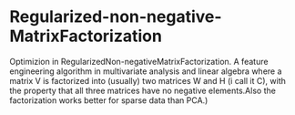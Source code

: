 # Regularized-non-negative-MatrixFactorization
Optimizion in RegularizedΝon-negativeΜatrixFactorization. A feature engineering algorithm in multivariate analysis and linear algebra where a matrix V is factorized into (usually) two matrices W and H (i call it C), with the property that all three matrices have no negative elements.Also the factorization works better for sparse data than PCA.)
